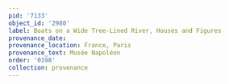 ```yaml
---
pid: '7133'
object_id: '2980'
label: Boats on a Wide Tree-Lined River, Houses and Figures
provenance_date:
provenance_location: France, Paris
provenance_text: Musée Napoléon
order: '0198'
collection: provenance
---
```

